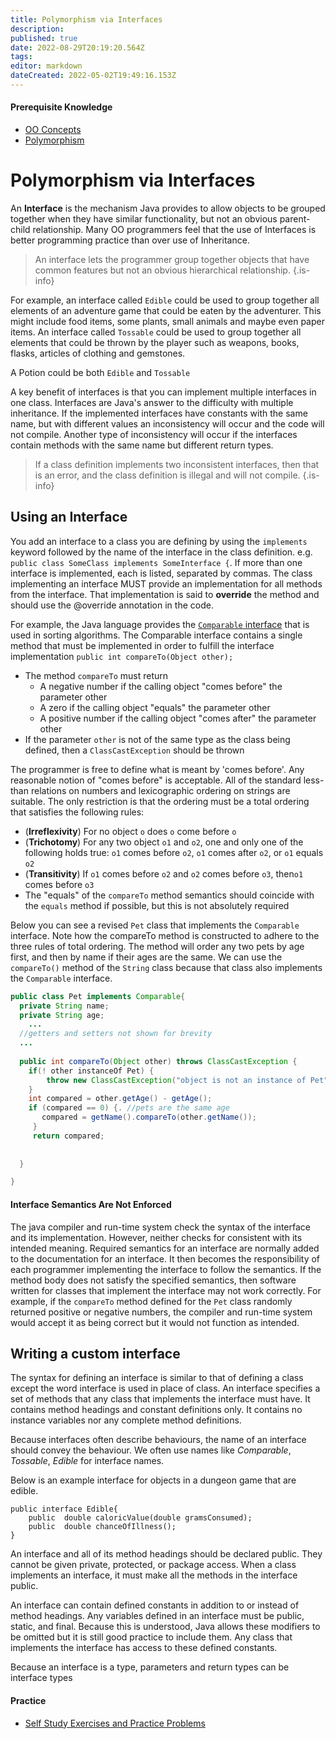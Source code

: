 ```yaml
---
title: Polymorphism via Interfaces
description: 
published: true
date: 2022-08-29T20:19:20.564Z
tags: 
editor: markdown
dateCreated: 2022-05-02T19:49:16.153Z
---
```


#### Prerequisite Knowledge
- [OO Concepts](/ooConcepts)
- [Polymorphism](/ooDesign/polymorphism)
# Polymorphism via Interfaces

An **Interface** is the mechanism Java provides to allow objects to be grouped together when they have similar functionality, but not an obvious parent-child relationship.  Many OO programmers feel that the use of Interfaces is better programming practice than over use of Inheritance.  

> An interface lets the programmer group together objects that have common features but not an obvious hierarchical relationship. 
{.is-info}

For example, an interface called `Edible` could be used to group together all elements of an adventure game that could be eaten by the adventurer.  This might include food items, some plants, small animals and maybe even paper items.  An interface called `Tossable` could be used to group together all elements that could be thrown by the player such as weapons, books, flasks, articles of clothing and gemstones.

A Potion could be both `Edible` and `Tossable`

A key benefit of interfaces is that you can implement multiple interfaces in one class.   Interfaces are Java's answer to the difficulty with multiple inheritance.
If the implemented interfaces have constants with the same name, but with different values an inconsistency will occur and the code will not compile.  Another type of inconsistency will occur if the interfaces contain methods with the same name but different return types.  
> If a class definition implements two inconsistent interfaces, then that is an error, and the class definition is illegal and will not compile.
{.is-info}


## Using an Interface

You  add an interface to a class you are defining by using the `implements` keyword followed by the name of the interface in the class definition. e.g. `public class SomeClass implements SomeInterface {`.  If more than one interface is implemented, each is listed, separated by commas.  The class implementing an interface MUST provide an implementation for all methods from the interface. That implementation is said to **override** the method and should use the @override annotation in the code.

For example, the Java language provides the [`Comparable` interface](http://localhost:8000/docs/api/java.base/java/lang/Comparable.html) that is used in sorting algorithms.
The Comparable interface contains a single method that must be implemented in order to fulfill the interface implementation `public int compareTo(Object other);`
- The method `compareTo` must return
  - A negative number if the calling object "comes before" the parameter other
  - A zero if the calling object "equals" the parameter other
  - A positive number if the calling object "comes after" the parameter other
- If the parameter `other` is not of the same type as the class being defined, then a `ClassCastException` should be thrown

The programmer is free to define what is meant by 'comes before'. Any reasonable notion of "comes before" is acceptable. All of the standard less-than relations on numbers and lexicographic ordering on strings are suitable.
The only restriction is that the ordering must be a total ordering that satisfies the following rules:
  - (**Irreflexivity**) For no object `o` does `o` come before `o`
  - (**Trichotomy**) For any two object `o1` and `o2`, one and only one of the following holds true: `o1` comes before `o2`, `o1` comes after `o2`, or `o1` equals `o2`
  - (**Transitivity**) If `o1` comes before `o2` and `o2` comes before `o3`, then`o1` comes before `o3`
- The "equals" of the `compareTo` method semantics should coincide with the `equals` method if possible, but this is not absolutely required

Below you can see a revised `Pet` class that implements the `Comparable` interface. Note how the compareTo method is constructed to adhere to the three rules of total ordering. The method will order any two pets by age first, and then by name if their ages are the same.   We can use the `compareTo()` method of the `String` class because that class also implements the `Comparable` interface.

```java
public class Pet implements Comparable{
  private String name;
  private String age;
    ...
  //getters and setters not shown for brevity
  ...
  
  public int compareTo(Object other) throws ClassCastException {
  	if(! other instanceOf Pet) {
        throw new ClassCastException("object is not an instance of Pet")
    }
    int compared = other.getAge() - getAge();
    if (compared == 0) {. //pets are the same age
       compared = getName().compareTo(other.getName());
     }
     return compared;
    
  
  }

}
```
#### Interface Semantics Are Not Enforced
The java compiler and run-time system check the syntax of the interface and its implementation.  However, neither checks for consistent with its intended meaning. Required semantics for an interface are normally added to the documentation for an interface.  It then becomes the responsibility of each programmer implementing the interface to follow the semantics.  If the method body does not satisfy the specified semantics, then software written for classes that implement the interface may not work correctly.   For example, if the `compareTo` method defined for the `Pet` class randomly returned positive or negative numbers, the compiler and run-time system would accept it as being correct but it would not function as intended.


## Writing a custom interface

The syntax for defining an interface is similar to that of defining a class except the word interface is used in place of class.  An interface specifies a set of methods that any class that implements the interface must have. It contains method headings and constant definitions only. It contains no instance variables nor any complete method definitions.

Because interfaces often describe behaviours, the name of an interface should convey the behaviour.  We often use names like *Comparable*, *Tossable*, *Edible* for interface names.

Below is an example interface for objects in a dungeon game that are edible.   
```
public interface Edible{
    public  double caloricValue(double gramsConsumed);
    public  double chanceOfIllness();
}
```

An interface and all of its method headings should be declared public. They cannot be given private, protected, or package access.  When a class implements an interface, it must make all the methods in the interface public.

An interface can contain defined constants in addition to or instead of method headings.  Any variables defined in an interface must be public, static, and final.  Because this is understood, Java allows these modifiers to be omitted but it is still good practice to include them. Any class that implements the interface has access to these defined constants.

Because an interface is a type, parameters and return types can be interface types



#### Practice 
- [Self Study Exercises and Practice Problems](/practiceActivities/ooDesign/interfaces) 

  


